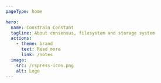 ```yaml
---
pageType: home

hero:
  name: Constrain Constant
  tagline: About consensus, filesystem and storage system
  actions:
    - theme: brand
      text: Read more
      link: /notes
  image:
    src: /rspress-icon.png
    alt: Logo
---
```

